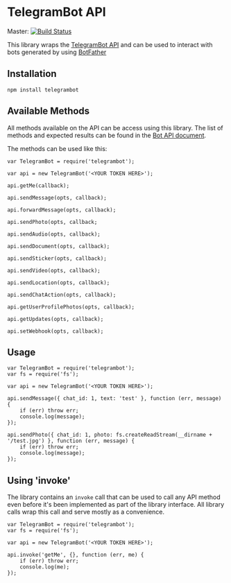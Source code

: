 # TelegramBot API

Master: [![Build Status](https://secure.travis-ci.org/arcturial/telegrambot.png?branch=master)](http://travis-ci.org/arcturial/telegrambot)

This library wraps the [TelegramBot API](https://core.telegram.org/bots) and can be used to interact with bots generated by using [BotFather](https://core.telegram.org/bots#botfather)

## Installation

``` nodejs
npm install telegrambot
```

## Available Methods

All methods available on the API can be access using this library. The list of methods and expected results can be found in the [Bot API document](https://core.telegram.org/bots/api).

The methods can be used like this:

``` nodejs
var TelegramBot = require('telegrambot');

var api = new TelegramBot('<YOUR TOKEN HERE>');

api.getMe(callback);

api.sendMessage(opts, callback);

api.forwardMessage(opts, callback);

api.sendPhoto(opts, callback;

api.sendAudio(opts, callback);

api.sendDocument(opts, callback);

api.sendSticker(opts, callback);

api.sendVideo(opts, callback);

api.sendLocation(opts, callback);

api.sendChatAction(opts, callback);

api.getUserProfilePhotos(opts, callback);

api.getUpdates(opts, callback);

api.setWebhook(opts, callback);

```

## Usage

``` nodejs
var TelegramBot = require('telegrambot');
var fs = require('fs');

var api = new TelegramBot('<YOUR TOKEN HERE>');

api.sendMessage({ chat_id: 1, text: 'test' }, function (err, message) {
    if (err) throw err;
    console.log(message);
});

api.sendPhoto({ chat_id: 1, photo: fs.createReadStream(__dirname + '/test.jpg') }, function (err, message) {
    if (err) throw err;
    console.log(message);
});

```

## Using 'invoke'

The library contains an `invoke` call that can be used to call any API method even before it's been implemented as part of the library interface. All library calls wrap this call and serve mostly as a convenience.

``` nodejs
var TelegramBot = require('telegrambot');
var fs = require('fs');

var api = new TelegramBot('<YOUR TOKEN HERE>');

api.invoke('getMe', {}, function (err, me) {
    if (err) throw err;
    console.log(me);
});